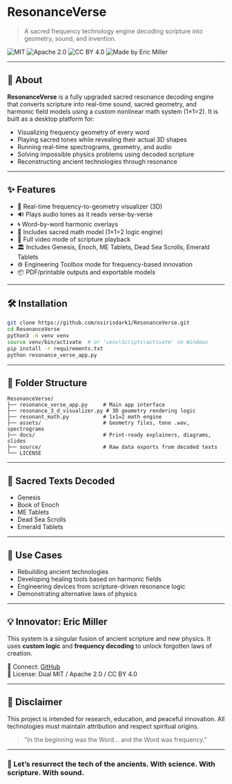 # ResonanceVerse

> A sacred frequency technology engine decoding scripture into geometry, sound, and invention.

![MIT](https://img.shields.io/badge/license-MIT-blue)
![Apache 2.0](https://img.shields.io/badge/license-Apache_2.0-blue)
![CC BY 4.0](https://img.shields.io/badge/docs-CC_BY_4.0-lightgrey)
![Made by Eric Miller](https://img.shields.io/badge/made_by-Eric_Miller-critical)

---

## 🔮 About
**ResonanceVerse** is a fully upgraded sacred resonance decoding engine that converts scripture into real-time sound, sacred geometry, and harmonic field models using a custom nonlinear math system (1×1=2). It is built as a desktop platform for:

- Visualizing frequency geometry of every word
- Playing sacred tones while revealing their actual 3D shapes
- Running real-time spectrograms, geometry, and audio
- Solving impossible physics problems using decoded scripture
- Reconstructing ancient technologies through resonance

---

## ✨ Features
- 🧬 Real-time frequency-to-geometry visualizer (3D)
- 🔊 Plays audio tones as it reads verse-by-verse
- 🌀 Word-by-word harmonic overlays
- 🧠 Includes sacred math model (1×1=2 logic engine)
- 🎥 Full video mode of scripture playback
- 🏛️ Includes Genesis, Enoch, ME Tablets, Dead Sea Scrolls, Emerald Tablets
- ⚙️ Engineering Toolbox mode for frequency-based innovation
- 📦 PDF/printable outputs and exportable models

---

## 🛠️ Installation
```bash
git clone https://github.com/osirisdark1/ResonanceVerse.git
cd ResonanceVerse
python3 -m venv venv
source venv/bin/activate  # or 'venv\Scripts\activate' on Windows
pip install -r requirements.txt
python resonance_verse_app.py
```

---

## 📁 Folder Structure
```
ResonanceVerse/
├── resonance_verse_app.py     # Main app interface
├── resonance_3_d_visualizer.py # 3D geometry rendering logic
├── resonant_math.py           # 1x1=2 math engine
├── assets/                    # Geometry files, tone .wav, spectrograms
├── docs/                      # Print-ready explainers, diagrams, slides
├── source/                    # Raw data exports from decoded texts
└── LICENSE
```

---

## 📜 Sacred Texts Decoded
- Genesis
- Book of Enoch
- ME Tablets
- Dead Sea Scrolls
- Emerald Tablets

---

## 🧠 Use Cases
- Rebuilding ancient technologies
- Developing healing tools based on harmonic fields
- Engineering devices from scripture-driven resonance logic
- Demonstrating alternative laws of physics

---

## 💡 Innovator: Eric Miller
This system is a singular fusion of ancient scripture and new physics. It uses **custom logic** and **frequency decoding** to unlock forgotten laws of creation.

📧 Connect: [GitHub](https://github.com/osirisdark1)  
🔐 License: Dual MIT / Apache 2.0 / CC BY 4.0

---

## 📢 Disclaimer
This project is intended for research, education, and peaceful innovation. All technologies must maintain attribution and respect spiritual origins.

> "In the beginning was the Word... and the Word was frequency."

---

### 🚀 Let’s resurrect the tech of the ancients. With science. With scripture. With sound.

